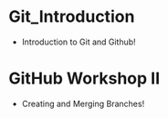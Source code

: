 # Git_Introduction
- Introduction to Git and Github!

# GitHub Workshop II
- Creating and Merging Branches!